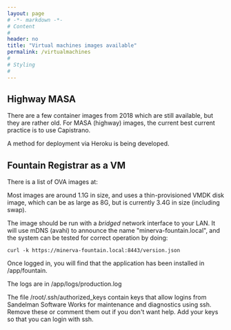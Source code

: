 ```yaml
---
layout: page
# -*- markdown -*-
# Content
#
header: no
title: "Virtual machines images available"
permalink: /virtualmachines
#
# Styling
#
---
```


## Highway MASA

There are a few container images from 2018 which are still available, but they are rather old.
For MASA (highway) images, the current best current practice is to use Capistrano.

A method for deployment via Heroku is being developed.

## Fountain Registrar as a VM

There is a list of OVA images at:


Most images are around 1.1G in size, and uses a thin-provisioned VMDK disk image, which can be as large as 8G, but is currently 3.4G in size (including swap).

The image should be run with a *bridged* network interface to your LAN.
It will use mDNS (avahi) to announce the name "minerva-fountain.local", and the system can be tested for correct operation by doing:

    curl -k https://minerva-fountain.local:8443/version.json

Once logged in, you will find that the application has been installed in /app/fountain.

The logs are in /app/logs/production.log

The file /root/.ssh/authorized_keys contain keys that allow logins from Sandelman Software Works for maintenance and diagnostics using ssh.
Remove these or comment them out if you don't want help.
Add your keys so that you can login with ssh.






